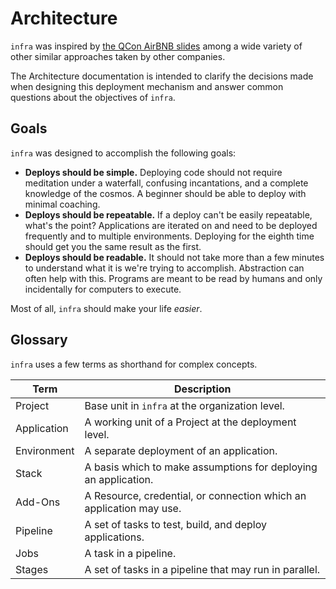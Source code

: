 # Architecture
`infra` was inspired by [the QCon AirBNB slides][qcon-airbnb] among a wide
variety of other similar approaches taken by other companies.

The Architecture documentation is intended to clarify the decisions made when
designing this deployment mechanism and answer common questions about the
objectives of `infra`.

## Goals
`infra` was designed to accomplish the following goals:

* **Deploys should be simple.**
  Deploying code should not require meditation under a waterfall, confusing
  incantations, and a complete knowledge of the cosmos.
  A beginner should be able to deploy with minimal coaching.
* **Deploys should be repeatable.**
  If a deploy can't be easily repeatable, what's the point?  Applications are
  iterated on and need to be deployed frequently and to multiple environments.
  Deploying for the eighth time should get you the same result as the first.
* **Deploys should be readable.**
  It should not take more than a few minutes to understand what it is we're
  trying to accomplish.  Abstraction can often help with this.
  Programs are meant to be read by humans and only incidentally for computers
  to execute.

Most of all, `infra` should make your life _easier_.

## Glossary
`infra` uses a few terms as shorthand for complex concepts.

Term        | Description
----------- | -------------------
Project     | Base unit in `infra` at the organization level.
Application | A working unit of a Project at the deployment level.
Environment | A separate deployment of an application.
Stack       | A basis which to make assumptions for deploying an application.
Add-Ons     | A Resource, credential, or connection which an application may use.
Pipeline    | A set of tasks to test, build, and deploy applications.
Jobs        | A task in a pipeline.
Stages      | A set of tasks in a pipeline that may run in parallel.



[qcon-airbnb]: https://qconlondon.com/system/files/presentation-slides/qcon_london_2019.pdf

